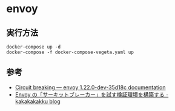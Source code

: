 # envoy

## 実行方法

```console
docker-compose up -d
docker-compose -f docker-compose-vegeta.yaml up
```

## 参考

- [Circuit breaking — envoy 1.22.0-dev-35d18c documentation](https://www.envoyproxy.io/docs/envoy/latest/intro/arch_overview/upstream/circuit_breaking)
- [Envoy の「サーキットブレーカー」を試す検証環境を構築する - kakakakakku blog](https://kakakakakku.hatenablog.com/entry/2020/03/02/134756)
